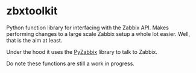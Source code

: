 # zbxtoolkit
Python function library for interfacing with the Zabbix API.
Makes performing changes to a large scale Zabbix setup a whole lot easier.
Well, that is the aim at least.

Under the hood it uses the [PyZabbix][1] library to talk to Zabbix.

Do note these functions are still a work in progress.

[1]: https://github.com/lukecyca/pyzabbix
